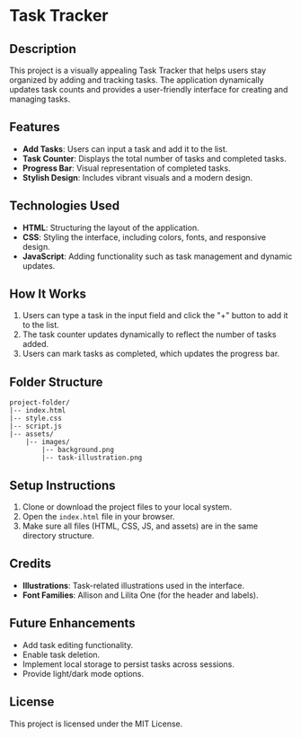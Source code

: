 # Task Tracker

## Description
This project is a visually appealing Task Tracker that helps users stay organized by adding and tracking tasks. The application dynamically updates task counts and provides a user-friendly interface for creating and managing tasks.

## Features
- **Add Tasks**: Users can input a task and add it to the list.
- **Task Counter**: Displays the total number of tasks and completed tasks.
- **Progress Bar**: Visual representation of completed tasks.
- **Stylish Design**: Includes vibrant visuals and a modern design.

## Technologies Used
- **HTML**: Structuring the layout of the application.
- **CSS**: Styling the interface, including colors, fonts, and responsive design.
- **JavaScript**: Adding functionality such as task management and dynamic updates.

## How It Works
1. Users can type a task in the input field and click the "+" button to add it to the list.
2. The task counter updates dynamically to reflect the number of tasks added.
3. Users can mark tasks as completed, which updates the progress bar.

## Folder Structure
```
project-folder/
|-- index.html
|-- style.css
|-- script.js
|-- assets/
    |-- images/
        |-- background.png
        |-- task-illustration.png
```

## Setup Instructions
1. Clone or download the project files to your local system.
2. Open the `index.html` file in your browser.
3. Make sure all files (HTML, CSS, JS, and assets) are in the same directory structure.

## Credits
- **Illustrations**: Task-related illustrations used in the interface.
- **Font Families**: Allison and Lilita One (for the header and labels).

## Future Enhancements
- Add task editing functionality.
- Enable task deletion.
- Implement local storage to persist tasks across sessions.
- Provide light/dark mode options.

## License
This project is licensed under the MIT License.

